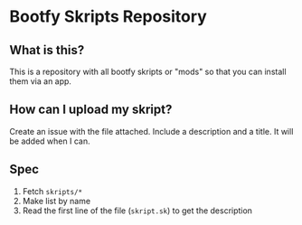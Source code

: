 # Bootfy Skripts Repository

## What is this?
This is a repository with all bootfy skripts or "mods" so that you can install them via an app.


## How can I upload my skript?
Create an issue with the file attached. Include a description and a title. It will be added when I can.

## Spec

1. Fetch `skripts/*`
2. Make list by name
3. Read the first line of the file (`skript.sk`) to get the description
